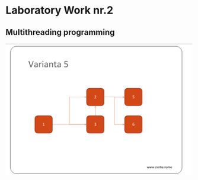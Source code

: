 # Laboratory Work nr.2
## Multithreading programming
![alt text](lab2Varianta.PNG "Logo Title Text 1")
